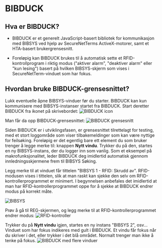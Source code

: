 BIBDUCK
=============

Hva er BIBDUCK?
-------------
* BIBDUCK er et generelt JavaScript-basert bibliotek for kommunikasjon med BIBSYS ved hjelp av SecureNetTerms ActiveX-motorer, samt et HTA-basert brukergrensesnitt.

* Foreløpig kan BIBDUCK brukes til å automatisk sette et RFID-kontrollprogram i riktig modus ("aktiver alarm", "deaktiver alarm" eller "kun lesing") basert på hvilken BIBSYS-skjerm som vises i SecureNetTerm-vinduet som har fokus.

Hvordan bruke BIBDUCK-grensesnittet?
-------------
Lukk eventuelle åpne BIBSYS-vinduer før du starter. BIBDUCK kan kun kommunisere med BIBSYS-instanser startet fra BIBDUCK.
Start deretter BIBDUCK fra ikonet på skrivebordet:
![BIBDUCK icon](http://localhostr.com/file/CjlJkWeoyZCa/desktop-icon.jpg)

Man får da opp BIBDUCK-grensesnittet:
![BIBDUCK grensesnitt](http://localhostr.com/file/RS1x1zDwd9q4/interface.png)

Siden BIBDUCK er i utviklingsfasen, er grensesnittet tilrettelagt for testing, med et stort loggområde som 
viser tilbakemeldinger som kan være nyttige for feilsøking.
Foreløpig er det egentlig bare ett element du som bruker trenger å legge merke til: knappen **Nytt vindu**.
Trykker du på den, startes en ny BIBSYS-instans, der du logger inn som vanlig.
Som et eksempel på makrofunksjonalitet, leder BIBDUCK deg imidlertid automatisk gjennom 
innledningsskjermene frem til BIBSYS Søking.

Legg merke til at vinduet får tittelen "BIBSYS 1 - RFID: Skrudd av".
RFID-modusen vises i tittelen, slik at man raskt kan sjekke den selv om RFID-kontrollerprogrammet er minimert. 
I begynnelsen anbefales det imidlertid at man har RFID-kontrollerprogrammet oppe for å sjekke at BIBDUCK endrer modus på korrekt måte.

![BIBSYS](http://localhostr.com/file/YCCXADruUHV2/snetterm.png)

Prøv å gå til REG-skjermen, og legg merke til at RFID-kontrollerprogrammet endrer modus:
![RFID-kontroller](http://localhostr.com/file/YKCVBoZu9TZn/rfid.png)

Trykker du på **Nytt vindu** igjen, startes en ny instans "BIBSYS 2", osv... 
Vinduet som har fokus indikeres med gult i BIBDUCK. Et vindu får fokus når du skriver i det, eller
trykker i det blå området. Normalt trenger man ikke å tenke på fokus.
![BIBDUCK med flere vinduer](http://localhostr.com/file/cm8PMuVSrjRK/bibduck-multi.png)
